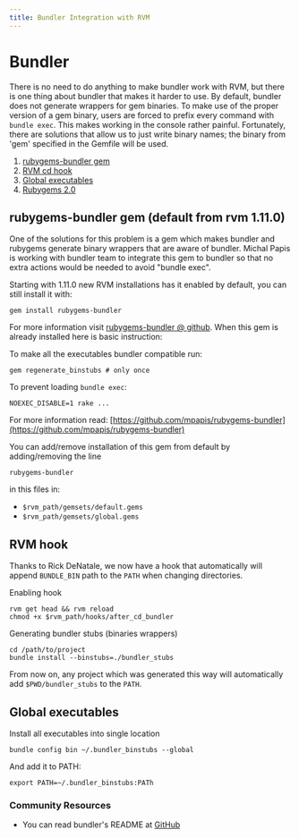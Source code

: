 ```yaml
---
title: Bundler Integration with RVM
---
```


Bundler
=======

There is no need to do anything to make bundler work with RVM, but there is one thing about bundler that makes it harder to use. By default, bundler does not generate wrappers for gem binaries. To make use of the proper version of a gem binary, users are forced to prefix every command with `bundle exec`. This makes working in the console rather painful. Fortunately, there are solutions that allow us to just write binary names; the binary from 'gem' specified in the Gemfile will be used.

1. [rubygems-bundler gem](#rubygems-bundler)
2. [RVM cd hook](#cd-hook)
3. [Global executables](#global-executables)
4. [Rubygems 2.0](https://coderwall.com/p/html5w)

<h2 id="rubygems-bundler">rubygems-bundler gem (default from rvm 1.11.0)</h2>

One of the solutions for this problem is a gem which makes bundler and rubygems generate binary wrappers that are aware of bundler. Michal Papis is working with bundler team to integrate this gem to bundler so that no extra actions would be needed to avoid "bundle exec".

Starting with 1.11.0 new RVM installations has it enabled by default, you can still install it with:

    gem install rubygems-bundler

For more information visit [rubygems-bundler @ github](https://github.com/mpapis/rubygems-bundler).
When this gem is already installed here is basic instruction:

To make all the executables bundler compatible run:

    gem regenerate_binstubs # only once

To prevent loading `bundle exec`:

    NOEXEC_DISABLE=1 rake ...

For more information read: [https://github.com/mpapis/rubygems-bundler](https://github.com/mpapis/rubygems-bundler)

You can add/remove installation of this gem from default by adding/removing the line

    rubygems-bundler

in this files in:

* `$rvm_path/gemsets/default.gems`
* `$rvm_path/gemsets/global.gems`

<h2 id="cd-hook">RVM hook</h2>

Thanks to Rick DeNatale, we now have a hook that automatically will append `BUNDLE_BIN` path to the `PATH` when changing directories.

Enabling hook

    rvm get head && rvm reload
    chmod +x $rvm_path/hooks/after_cd_bundler

Generating bundler stubs (binaries wrappers)

    cd /path/to/project
    bundle install --binstubs=./bundler_stubs

From now on, any project which was generated this way will automatically add `$PWD/bundler_stubs` to the `PATH`.

<h2 id="global-executables">Global executables</h2>

Install all executables into single location

    bundle config bin ~/.bundler_binstubs --global

And add it to PATH:

    export PATH=~/.bundler_binstubs:PATh

### Community Resources

* You can read bundler's README at [GitHub](http://github.com/carlhuda/bundler)
